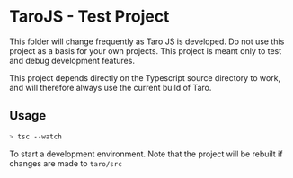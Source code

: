 # TaroJS - Test Project

This folder will change frequently as Taro JS is developed.
Do not use this project as a basis for your own projects. This project is meant only
to test and debug development features.

This project depends directly on the Typescript source directory to work, and will therefore always use the current build of Taro.

## Usage

```bash
> tsc --watch
```
To start a development environment. Note that the project will be rebuilt if changes are made to `taro/src`